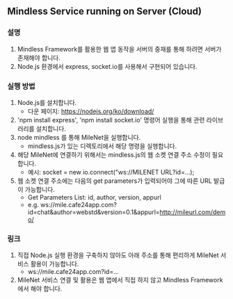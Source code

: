 ## Mindless Service running on Server (Cloud)

### 설명
1. Mindless Framework를 활용한 웹 앱 동작을 서버의 중재를 통해 하려면 서버가 존재해야 합니다.
2. Node.js 환경에서 express, socket.io를 사용해서 구현되어 있습니다.

### 실행 방법

1. Node.js를 설치합니다.
   - 다운 페이지: https://nodejs.org/ko/download/ 
2. 'npm install express', 'npm install socket.io' 명령어 실행을 통해 관련 라이브러리를 설치합니다.
3. node mindless 를 통해 MileNet을 실행합니다.
   - mindless.js가 있는 디렉토리에서 해당 명령을 실행합니다.
4. 해당 MileNet에 연결하기 위해서는 mindless.js의 웹 소켓 연결 주소 수정이 필요합니다.
    - 예시: socket = new io.connect("ws://MILENET URL?id=...);
5. 웹 소켓 연결 주소에는 다음의 get parameters가 입력되어야 그에 따른 URL 발급이 가능합니다.
    - Get Parameters List: id, author, version, appurl
    - e.g. ws://mile.cafe24app.com?id=chat&author=webstd&version=0.1&appurl=http://mileurl.com/demo/

### 링크
1. 직접 Node.js 실행 환경을 구축하지 않아도 아래 주소를 통해 편리하게 MileNet 서비스 활용이 가능합니다.
    - ws://mile.cafe24app.com?id=...
2. MileNet 서비스 연결 및 활용은 웹 앱에서 직접 하지 않고 Mindless Framework에서 해야 합니다.
